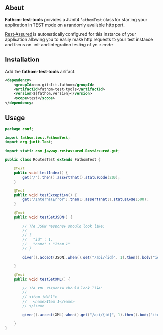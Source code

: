 ## About

**Fathom-test-tools** provides a JUnit4 `FathomTest` class for starting your application in TEST mode on a randomly available http port.  

[Rest-Assured](https://code.google.com/p/rest-assured) is automatically configured for this instance of your application allowing you to easily make http requests to your test instance and focus on unit and integration testing of your code.

## Installation

Add the **fathom-test-tools** artifact.

```xml
<dependency>
    <groupId>com.gitblit.fathom</groupId>
    <artifactId>fathom-test-tools</artifactId>
    <version>${fathom.version}</version>
    <scope>test</scope>
</dependency>
```

## Usage

```java
package conf;

import fathom.test.FathomTest;
import org.junit.Test;

import static com.jayway.restassured.RestAssured.get;

public class RoutesTest extends FathomTest {

    @Test
    public void testIndex() {
        get("/").then().assertThat().statusCode(200);
    }

    @Test
    public void testException() {
        get("/internalError").then().assertThat().statusCode(500);
    }

    @Test
    public void testGetJSON() {

        // The JSON response should look like:
        //
        // {
        //   "id" : 1,
        //   "name" : "Item 1"
        // }

        given().accept(JSON).when().get("/api/{id}", 1).then().body("id", equalTo(1));

    }

    @Test
    public void testGetXML() {

        // The XML response should look like:
        //
        // <item id="1">
        //   <name>Item 1</name>
        // </item>

        given().accept(XML).when().get("/api/{id}", 1).then().body("item.@id", equalTo("1"));

    }
}
```

